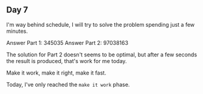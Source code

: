 ## Day 7

I'm way behind schedule, I will try to solve the problem spending just a few minutes.

Answer Part 1: 345035
Answer Part 2: 97038163

The solution for Part 2 doesn't seems to be optimal, but after a few seconds the result is produced, that's work for me today.

Make it work, make it right, make it fast.

Today, I've only reached the `make it work` phase.
